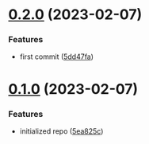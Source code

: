 # [0.2.0](https://github.com/cerico/zeljeznicar/compare/v0.1.0...v0.2.0) (2023-02-07)


### Features

* first commit ([5dd47fa](https://github.com/cerico/zeljeznicar/commit/5dd47fae288aa80a60d397061995daee32f45352))



# [0.1.0](https://github.com/cerico/zeljeznicar/compare/5ea825cc4ac394e13a0aa764b4a721c65ff31d84...v0.1.0) (2023-02-07)


### Features

* initialized repo ([5ea825c](https://github.com/cerico/zeljeznicar/commit/5ea825cc4ac394e13a0aa764b4a721c65ff31d84))



